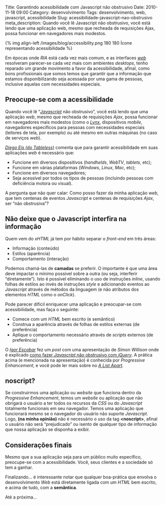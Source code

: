 Title: Garantindo acessibilidade com Javascript não obstrusivo
Date: 2010-11-18 09:00
Category: desenvolvimento
Tags: desenvolvimento, web, javascript, acessibilidade
Slug: acessibilidade-javascript-nao-obstrusivo
meta_description: Quando você lê Javascript não obstrusivo, você está lendo que uma aplicação web, mesmo que recheada de requisições Ajax, possa funcionar em navegadores mais modestos.

{% img align-left /images/blog/accessibility.png 180 180 Ícone representando acessibilidade %}

Em épocas onde _RIA_ está cada vez mais comum, e as interfaces [_web_][web] resolveram
parecer-se cada vez mais com ambientes _desktops_, tenho reparado um
grande movimento a favor da acessibilidade, afinal, como bons
profissionais que somos temos que garantir que a informação que estamos
disponibilizando seja acessada por uma gama de pessoas, inclusive
aquelas com necessidades especiais.

<!-- PELICAN_END_SUMMARY -->

## Preocupe-se com a acessibilidade

Quando você lê “[_Javascript_][javascript] não obstrusivo”, você está lendo que
uma aplicação _web_, mesmo que recheada de requisições _Ajax_, possa
funcionar em navegadores mais modestos (como o [_Lynx_][lynx], dispositivos
_mobile_, navegadores específicos para pessoas com necessidades
especiais (leitores de tela, por exemplo) ou até mesmo em outras
máquinas (no caso de serviços _web_).

[_Diego Eis (do Tableless)_][acessibilidade_tableless] comenta que para garantir
acessibilidade em suas aplicações _web_ é necessário que:

- Funcione em diversos dispositivos (_handhelds_, _WebTV_, _tablets_, etc);
- Funcione em várias plataformas (_Windows_, _Linux_, _Mac_, etc);
- Funcione em diversos navegadores;
- Seja acessível por todos os tipos de pessoas (incluindo pessoas com deficiência motora ou visual).

A pergunta que não quer calar: Como posso fazer da minha aplicação
_web_, que tem centenas de eventos _Javascript_ e centenas de
requisições _Ajax_, ser “não obstrusiva”?

## Não deixe que o Javascript interfira na informação

Quem vem do _xHTML_ já tem por hábito separar o _front-end_ em três
áreas:

- Informação (conteúdo)
- Estilos (aparência)
- Comportamento (interação)

Podemos chamá-las de **camadas** se preferir. O importante é que uma
área deve impactar o mínimo possível sobre a outra (ou seja, interferir
“diretamente”). Isto é possível eliminando o uso de instruções _inline_,
usando folhas de estilos ao invés de instruções _style_ e adicionando
eventos ao _Javascript_ através de métodos da linguagem (e não atributos
dos elementos _HTML_ como o _onClick_).

Pode parecer difícil enriquecer uma aplicação e preocupar-se com
acessibilidade, mas faça o seguinte:

- Comece com um _HTML_ bem escrito (e semântico)
- Construa a aparência através de folhas de estilos externas (de preferência)
- Aplique o comportamento necessário através de _scripts_ externos (de preferência)

O [_Igor Escobar_][igor_escobar] fez um _post_ com uma apresentação de _Simon
Willison_ onde é explicado [como fazer _Javascript_ não obstrusivo com
_jQuery_][javascript_nao_obstrusivo]. A prática acima (e mencionada
na apresentação) é conhecida por _Progressive Enhancement_, e você pode ler
mais sobre no [_A List Apart_][a_list_apart].

## noscript?

Se construirmos uma aplicação ou _website_ que funciona dentro da
_Progressive Enhancement_, temos um _website_ ou aplicação que não
obrigará o usuário a ter todos os recursos da _CSS_ ou do _Javascript_
totalmente funcionais em seu navegador. Temos uma aplicação que
funcionará mesmo se o navegador do usuário não suporte _Javascript_.
Logo, **(na minha opinião)** não é necessário o uso da tag
**\<noscript\>**, afinal o usuário não será “prejudicado” ou isento de
qualquer tipo de informação que nossa aplicação se disponha a exibir.

## Considerações finais

Mesmo que a sua aplicação seja para um público muito específico,
preocupe-se com a acessibilidade. Você, seus clientes e a sociedade só
tem a ganhar.

Finalizando… é interessante notar que qualquer boa-prática que envolva o
desenvolvimento _Web_ está diretamente ligada com um _HTML_ bem escrito,
e acima de tudo, com a **semântica**.

Até a próxima…

[web]: {tag}web "Leia mais sobre Web"
[javascript]: {tag}javascript "Leia mais sobre Javascript"
[lynx]: http://pt.wikipedia.org/wiki/Lynx_(navegador) "Não conhece o Lynx?"
[acessibilidade_tableless]: http://www.tableless.com.br/principais-pontos-da-acessibilidade-na-web "Principais pontos da Acessibilidade na Web"
[igor_escobar]: http://www.igorescobar.com/blog/ "Visite o blog do Igor Escobar"
[javascript_nao_obstrusivo]: http://www.igorescobar.com/blog/2009/10/26/javascript-nao-obstrutivo-com-jquery/ "Javascript não obstrusivo com jQuery"
[a_list_apart]: http://www.alistapart.com/articles/understandingprogressiveenhancement/ "Understanding Progressive Enhancement"
